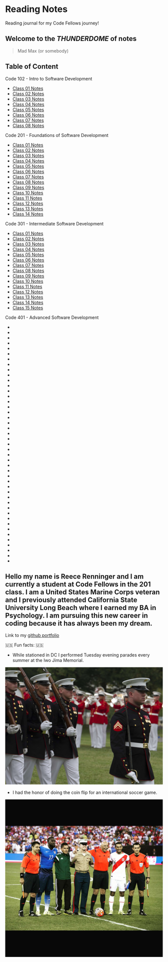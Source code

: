 # Reading Notes

Reading journal for my Code Fellows journey!

## **Welcome to the _THUNDERDOME_ of notes**

> Mad Max (or somebody)

## Table of Content

Code 102 - Intro to Software Development

- [Class 01 Notes](102ClassNotes/read01notes.md)
- [Class 02 Notes](102ClassNotes/read02notes.md)
- [Class 03 Notes](102ClassNotes/read03notes.md)
- [Class 04 Notes](102ClassNotes/read04notes.md)
- [Class 05 Notes](102ClassNotes/read05notes.md)
- [Class 06 Notes](102ClassNotes/read06notes.md)
- [Class 07 Notes](102ClassNotes/read07notes.md)
- [Class 08 Notes](102ClassNotes/read08notes.md)

Code 201 - Foundations of Software Development

- [Class 01 Notes](201ClassNotes/201Class1Notes.md)
- [Class 02 Notes](201ClassNotes/201Class2Notes.md)
- [Class 03 Notes](201ClassNotes/201Class3Notes.md)
- [Class 04 Notes](201ClassNotes/201Class4Notes.md)
- [Class 05 Notes](201ClassNotes/201Class5Notes.md)
- [Class 06 Notes](201ClassNotes/201Class6Notes.md)
- [Class 07 Notes](201ClassNotes/201Class7Notes.md)
- [Class 08 Notes](201ClassNotes/201Class8Notes.md)
- [Class 09 Notes](201ClassNotes/201Class9Notes.md)
- [Class 10 Notes](201ClassNotes/201Class10Notes.md)
- [Class 11 Notes](201ClassNotes/201Class11Notes.md)
- [Class 12 Notes](201ClassNotes/201Class12Notes.md)
- [Class 13 Notes](201ClassNotes/201Class13Notes.md)
- [Class 14 Notes](201ClassNotes/201Class14Notes.md)

Code 301 - Intermediate Software Development

- [Class 01 Notes](301ClassNotes/301Class1Notes.md)
- [Class 02 Notes](301ClassNotes/301Class2Notes.md)
- [Class 03 Notes](301ClassNotes/301Class3Notes.md)
- [Class 04 Notes](301ClassNotes/301Class4Notes.md)
- [Class 05 Notes](301ClassNotes/301Class5Notes.md)
- [Class 06 Notes](301ClassNotes/301Class6Notes.md)
- [Class 07 Notes](301ClassNotes/301Class7Notes.md)
- [Class 08 Notes](301ClassNotes/301Class8Notes.md)
- [Class 09 Notes](301ClassNotes/301Class9Notes.md)
- [Class 10 Notes](301ClassNotes/301Class10Notes.md)
- [Class 11 Notes](301ClassNotes/301Class11Notes.md)
- [Class 12 Notes](301ClassNotes/301Class12Notes.md)
- [Class 13 Notes](301ClassNotes/301Class13Notes.md)
- [Class 14 Notes](301ClassNotes/301Class14Notes.md)
- [Class 15 Notes](301ClassNotes/301Class15Notes.md)

Code 401 - Advanced Software Development

- []()
- []()
- []()
- []()
- []()
- []()
- []()
- []()
- []()
- []()
- []()
- []()
- []()
- []()
- []()
- []()
- []()
- []()
- []()
- []()
- []()
- []()
- []()
- []()
- []()
- []()
- []()
- []()
- []()
- []()
- []()
- []()
- []()
- []()
- []()
- []()
- []()
- []()
- []()
- []()
- []()
- []()
- []()
- []()
- []()

## Hello my name is Reece Renninger and I am currently a student at Code Fellows in the 201 class. I am a United States Marine Corps veteran and I previously attended California State University Long Beach where I earned my BA in Psychology.  I am pursuing this new career in coding because it has always been my dream.

Link to my [github portfolio](https://github.com/ReeceRenninger)

🇺🇸 Fun facts: 🇺🇸

- While stationed in DC I performed Tuesday evening parades every summer at the Iwo Jima Memorial.

![iwo jima memorial](Iwoparade.Me.jpg)

- I had the honor of doing the coin flip for an international soccer game.

![soccer game](coinflip.peruVSus.jpg)
